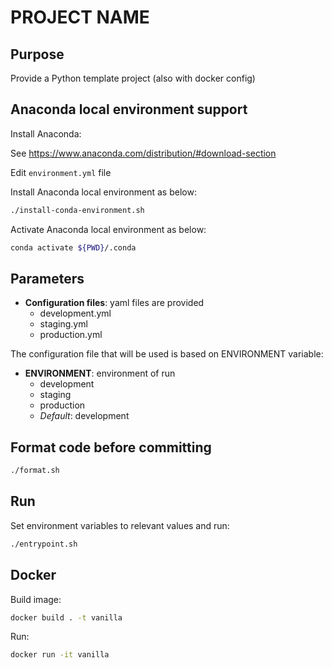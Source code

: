 # PROJECT NAME

## Purpose
Provide a Python template project (also with docker config)

## Anaconda local environment support
Install Anaconda:

See https://www.anaconda.com/distribution/#download-section

Edit `environment.yml` file 

Install Anaconda local environment as below:
```bash
./install-conda-environment.sh
```
Activate Anaconda local environment as below:

```bash
conda activate ${PWD}/.conda
```
## Parameters
- **Configuration files**: yaml files are provided
    - development.yml
    - staging.yml
    - production.yml
    
The configuration file that will be used is based on ENVIRONMENT variable:
- **ENVIRONMENT**: environment of run
    - development
    - staging
    - production
    - *Default*: development
    


## Format code before committing
```bash
./format.sh
```
## Run
Set environment variables to relevant values and run:
```bash
./entrypoint.sh
```
## Docker
Build image:
```bash
docker build . -t vanilla
```
Run:
```bash
docker run -it vanilla
```
